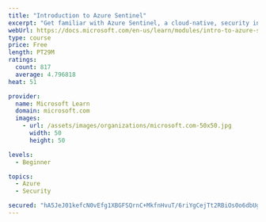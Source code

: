 ```yaml
---
title: "Introduction to Azure Sentinel"
excerpt: "Get familiar with Azure Sentinel, a cloud-native, security information and event management (SIEM) service."
webUrl: https://docs.microsoft.com/en-us/learn/modules/intro-to-azure-sentinel/
type: course
price: Free
length: PT29M
ratings:
  count: 817
  average: 4.796818
heat: 51

provider:
  name: Microsoft Learn
  domain: microsoft.com
  images:
    - url: /assets/images/organizations/microsoft.com-50x50.jpg
      width: 50
      height: 50

levels:
  - Beginner

topics:
  - Azure
  - Security

secured: "hA5JeJ01kefcN0vEfg1XBGFSQrnC+MkfnHvuT/6riYgCejTt2RBiOs0o6dbUgqUBxtsvnuC1K0lnGbkE6j8AYhQAYlot85nRs9MeZNkGXMYq4RlNLPKoOe+CEtZMgUJpohQ+JFzguOyBeIODLodFf/3fLYboV6MdeXfqtM5M606EvJroHwBq+AEkGCkmUZqKCeEaPz3X3tFy19Ahoy4AkLLdgY/AKOypfSP/4EmuFozHBMFzaU72X8CD2PE2fMk1voF3yrR94Qm/Nv+/lVCkWsW6RjYo8pAf0FpZmd46mSWSpM8FDQFBcjPN/ZIJtj52c+92PFE+ndpOgAjDMFtdJUyBRba52FBF1rhzKTPeiJznmTD3MbrSthNfpJg+Al1mKTTX3HVzPELHLBzjB5kNuKNVMOVF8CRLqPxAKXj/Q8M=;+p/qMoSYG0fBC22ZgMsEcQ=="
---
```


